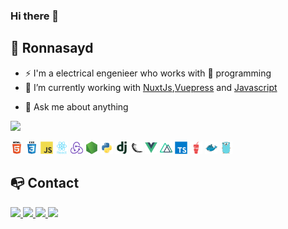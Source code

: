 ### Hi there 👋

## 🚀 Ronnasayd

- ⚡ I'm a electrical engenieer who works with 💜 programming
- 🔭 I’m currently working with [NuxtJs](https://nuxtjs.org/),[Vuepress](https://vuepress.vuejs.org/) and [Javascript](https://developer.mozilla.org/en-US/docs/Web/JavaScript)
<!-- - 🌱 I’m currently learning [nextjs](https://nextjs.org/) and [typescript](https://www.typescriptlang.org/)-->
- 💬 Ask me about anything
<p>
<img src="https://github-readme-stats.vercel.app/api?username=Ronnasayd&show_icons=true&theme=dracula">
</p>
<p>
	<img alt="HTML" src="https://raw.githubusercontent.com/devicons/devicon/master/icons/html5/html5-original-wordmark.svg" height="20" width="20">
	<img src="https://raw.githubusercontent.com/devicons/devicon/master/icons/css3/css3-original-wordmark.svg" height="20" width="20">
	<img src="https://raw.githubusercontent.com/devicons/devicon/master/icons/javascript/javascript-original.svg" height="20" width="20">
	<img src="https://raw.githubusercontent.com/devicons/devicon/master/icons/react/react-original-wordmark.svg" height="20" width="20">
	<img src="https://raw.githubusercontent.com/devicons/devicon/master/icons/redux/redux-original.svg" height="20" width="20">
	<img src="https://raw.githubusercontent.com/devicons/devicon/master/icons/nodejs/nodejs-original.svg" height="20" width="20">
	<img src="https://raw.githubusercontent.com/devicons/devicon/master/icons/python/python-original.svg" height="20" width="20">
	<img src="https://raw.githubusercontent.com/devicons/devicon/master/icons/django/django-plain.svg" height="20" width="20">
	<img src="https://raw.githubusercontent.com/devicons/devicon/master/icons/flask/flask-original.svg" height="20" width="20">
	<img src="https://raw.githubusercontent.com/devicons/devicon/master/icons/vuejs/vuejs-original.svg" height="20" width="20">
	<img src="https://raw.githubusercontent.com/devicons/devicon/master/icons/nuxtjs/nuxtjs-original.svg" height="20" width="20">
	<img src="https://raw.githubusercontent.com/devicons/devicon/master/icons/typescript/typescript-original.svg" height="20" width="20">
	<img src="https://raw.githubusercontent.com/devicons/devicon/master/icons/gulp/gulp-plain.svg" height="20" width="20">
	<img src="https://raw.githubusercontent.com/devicons/devicon/master/icons/docker/docker-original.svg" height="20" width="20">
	<img src="https://raw.githubusercontent.com/devicons/devicon/master/icons/go/go-original.svg" height="20" width="20">
</p>

## 📭 Contact
<p>
	<a href="https://www.facebook.com/ronnasaydmachado/">
	<img src="https://img.shields.io/static/v1?label=&message=Facebook&color=1673ea&style=flat-square&logo=facebook&logoColor=white">
	</a>
	<a href="https://twitter.com/ronnasayd">
	<img src="https://img.shields.io/static/v1?label=&message=Twitter&color=1da1f2&style=flat-square&logo=twitter&logoColor=white">
	</a>
  <a href="https://www.linkedin.com/in/ronnasayd/">
	<img src="https://img.shields.io/static/v1?label=&message=Linkedin&color=2867B2&style=flat-square&logo=linkedin&logoColor=white">
	</a>
	<a href="mailto:ronnasayd@hotmail.com">
    <img src="https://img.shields.io/static/v1?label=&message=E-mail&color=0060aa&style=flat-square&logo=microsoft%20Outlook&logoColor=white">
  </a>
</p>



<!--
**Ronnasayd/Ronnasayd** is a ✨ _special_ ✨ repository because its `README.md` (this file) appears on your GitHub profile.

Here are some ideas to get you started:

- 🔭 I’m currently working on ...
- 🌱 I’m currently learning ...
- 👯 I’m looking to collaborate on ...
- 🤔 I’m looking for help with ...
- 💬 Ask me about ...
- 📫 How to reach me: ...
- 😄 Pronouns: ...
- ⚡ Fun fact: ...
-->
